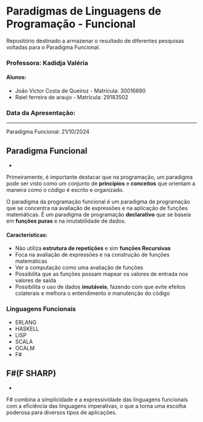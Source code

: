 # Paradigmas de Linguagens de Programação - Funcional
Repositório destinado a armazenar o resultado de diferentes pesquisas voltadas para o Paradigma Funcional.



### Professora: Kadidja Valéria
#### Alunos:
* João Victor Costa de Queiroz - Matrícula: 30016690
* Raiel ferreira de araujo - Matrícula: 29183502



### Data da Apresentação:
***
Paradigma Funcional: 21/10/2024



## Paradigma Funcional
-
 Primeiramente, é importante destacar que na programação, um paradigma pode ser visto como um conjunto de **princípios** e **conceitos** que orientam a maneira como o código é escrito e organizado.

 O paradigma da programação funcional é um paradigma de programação que se concentra na avaliação de expressões e na aplicação de funções matemáticas. É um paradigma de programação **declarativo** que se baseia em **funções puras** e na imutabilidade de dados.

#### **Características:**
* Não utiliza **estrutura de repetições** e sim **funções Recursivas** </li>
* Foca na avaliação de expressões e na construção de funções matemáticas </li>
* Ver a computação como uma avaliação de funções</li>
* Possibilita que as funções possam mapear os valores de entrada nos valores de saída</li>
* Possibilita o uso de dados **imutáveis**, fazendo com que evite efeitos colaterais e melhora o entendimento e manutenção do código

### Linguagens Funcionais
* ERLANG
* HASKELL
* LISP
* SCALA
* OCALM
* F#



## F#(F SHARP)
-
F# combina a simplicidade e a expressividade das linguagens funcionais com a eficiência das linguagens imperativas, o que a torna uma escolha poderosa para diversos tipos de aplicações.
